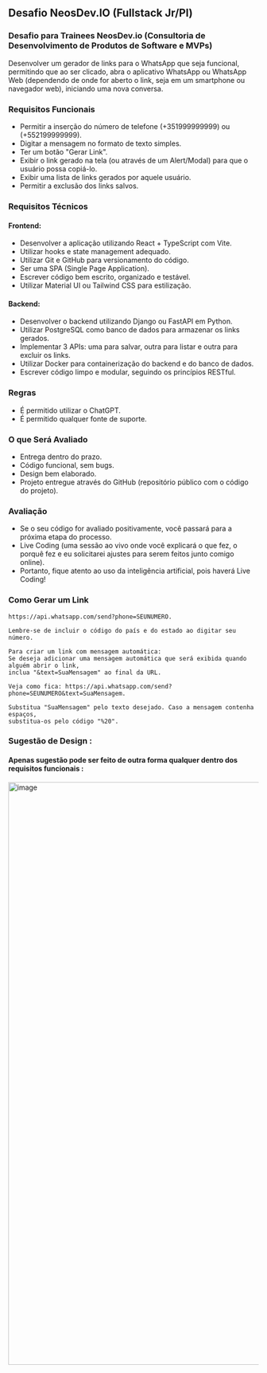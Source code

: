 ## Desafio NeosDev.IO (Fullstack Jr/Pl)

### Desafio para Trainees NeosDev.io (Consultoria de Desenvolvimento de Produtos de Software e MVPs)

Desenvolver um gerador de links para o WhatsApp que seja funcional, permitindo que ao ser clicado, abra o aplicativo WhatsApp ou WhatsApp Web (dependendo de onde for aberto o link, seja em um smartphone ou navegador web), iniciando uma nova conversa.

### Requisitos Funcionais

- Permitir a inserção do número de telefone (+351999999999) ou (+552199999999).
- Digitar a mensagem no formato de texto simples.
- Ter um botão "Gerar Link".
- Exibir o link gerado na tela (ou através de um Alert/Modal) para que o usuário possa copiá-lo.
- Exibir uma lista de links gerados por aquele usuário.
- Permitir a exclusão dos links salvos.

### Requisitos Técnicos

#### Frontend:
- Desenvolver a aplicação utilizando React + TypeScript com Vite.
- Utilizar hooks e state management adequado.
- Utilizar Git e GitHub para versionamento do código.
- Ser uma SPA (Single Page Application).
- Escrever código bem escrito, organizado e testável.
- Utilizar Material UI ou Tailwind CSS para estilização.

#### Backend:
- Desenvolver o backend utilizando Django ou FastAPI em Python.
- Utilizar PostgreSQL como banco de dados para armazenar os links gerados.
- Implementar 3 APIs: uma para salvar, outra para listar e outra para excluir os links.
- Utilizar Docker para containerização do backend e do banco de dados.
- Escrever código limpo e modular, seguindo os princípios RESTful.

### Regras

- É permitido utilizar o ChatGPT.
- É permitido qualquer fonte de suporte.
  
### O que Será Avaliado

- Entrega dentro do prazo.
- Código funcional, sem bugs.
- Design bem elaborado.
- Projeto entregue através do GitHub (repositório público com o código do projeto).

### Avaliação

- Se o seu código for avaliado positivamente, você passará para a próxima etapa do processo.
- Live Coding (uma sessão ao vivo onde você explicará o que fez, o porquê fez e eu solicitarei ajustes para serem feitos junto comigo online).
- Portanto, fique atento ao uso da inteligência artificial, pois haverá Live Coding!

### Como Gerar um Link

    https://api.whatsapp.com/send?phone=SEUNUMERO.
    
    Lembre-se de incluir o código do país e do estado ao digitar seu número.
    
    Para criar um link com mensagem automática:
    Se deseja adicionar uma mensagem automática que será exibida quando alguém abrir o link, 
    inclua "&text=SuaMensagem" ao final da URL. 
    
    Veja como fica: https://api.whatsapp.com/send?phone=SEUNUMERO&text=SuaMensagem.
    
    Substitua "SuaMensagem" pelo texto desejado. Caso a mensagem contenha espaços, 
    substitua-os pelo código "%20".

### Sugestão de Design :
#### Apenas sugestão pode ser feito de outra forma qualquer dentro dos requisitos funcionais :

<img width="1170" alt="image" src="https://github.com/freddneos/challenge-neosdev-io/assets/36821426/e0f32e12-1707-435f-bdbc-001995018f68">
